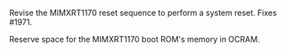 Revise the MIMXRT1170 reset sequence to perform a system reset. Fixes #1971.

Reserve space for the MIMXRT1170 boot ROM's memory in OCRAM.

